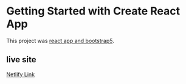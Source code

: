 # Getting Started with Create React App

This project was [react app and bootstrap5](https://github.com/facebook/create-react-app).

## live site

[Netlify Link](https://lucid-northcutt-aeabe4.netlify.app/)
